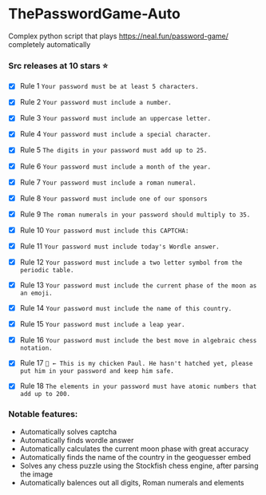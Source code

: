 # ThePasswordGame-Auto
Complex python script that plays https://neal.fun/password-game/ completely automatically
### Src releases at 10 stars ⭐

- [x] Rule 1 `Your password must be at least 5 characters.`
- [x] Rule 2 `Your password must include a number.`
- [x] Rule 3 `Your password must include an uppercase letter.`
- [x] Rule 4 `Your password must include a special character.`
- [x] Rule 5 `The digits in your password must add up to 25.`
- [x] Rule 6 `Your password must include a month of the year.`
- [x] Rule 7 `Your password must include a roman numeral.`
- [x] Rule 8 `Your password must include one of our sponsors`
- [x] Rule 9 `The roman numerals in your password should multiply to 35.`
- [x] Rule 10 `Your password must include this CAPTCHA:`
- [x] Rule 11 `Your password must include today's Wordle answer.`
- [x] Rule 12 `Your password must include a two letter symbol from the periodic table.`
- [x] Rule 13 `Your password must include the current phase of the moon as an emoji.`
- [x] Rule 14 `Your password must include the name of this country.`
- [x] Rule 15 `Your password must include a leap year.`
- [x] Rule 16 `Your password must include the best move in algebraic chess notation.`
- [x] Rule 17 `🥚 ← This is my chicken Paul. He hasn't hatched yet, please put him in your password and keep him safe.`
- [x] Rule 18 `The elements in your password must have atomic numbers that add up to 200.`


### Notable features:
- Automatically solves captcha
- Automatically finds wordle answer
- Automatically calculates the current moon phase with great accuracy
- Automatically finds the name of the country in the geoguesser embed
- Solves any chess puzzle using the Stockfish chess engine, after parsing the image
- Automatically balences out all digits, Roman numerals and elements
